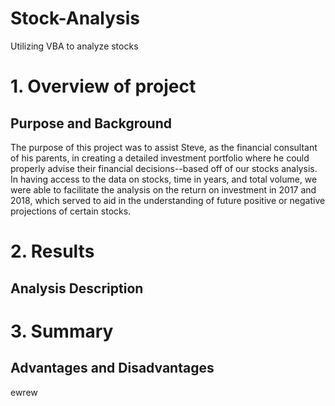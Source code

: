 # Stock-Analysis
Utilizing VBA to analyze stocks

# 1. Overview of project
  ## Purpose and Background
  The purpose of this project was to assist Steve, as the financial consultant of his parents, in creating a detailed investment portfolio where he could properly advise their financial decisions--based off of our stocks analysis. In having access to the data on stocks, time in years, and total volume, we were able to facilitate the analysis on the return on investment in 2017 and 2018, which served to aid in the understanding of future positive or negative projections of certain stocks.
  
  
  # 2. Results
  ## Analysis Description
 
  
  
  # 3. Summary
  ## Advantages and Disadvantages
  ewrew
